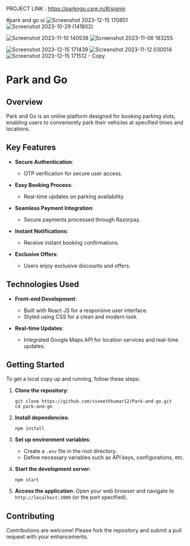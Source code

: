 PROJECT LINK : https://parkngo.csre.in/#/signin

#park and  go ui 
![Screenshot 2023-12-15 170851](https://github.com/vineethkumar12/Park-and-go/assets/104761399/e54bd29c-eab1-4c18-b0ff-8b05b9956816)
![Screenshot 2023-10-29 (141802](https://github.com/vineethkumar12/Park-and-go/assets/104761399/5ad5921d-105d-4915-bbda-e6d17268fd6d))

![Screenshot 2023-11-10 140538](https://github.com/vineethkumar12/Park-and-go/assets/104761399/3bc33fdb-dc24-46c9-9609-0eb615bc5c52)
![Screenshot 2023-11-06 183255](https://github.com/vineethkumar12/Park-and-go/assets/104761399/ccdee991-8793-451c-a830-f9fc90392d5b)




![Screenshot 2023-12-15 171439](https://github.com/vineethkumar12/Park-and-go/assets/104761399/a4beefc1-1574-46d1-921f-167cbf81ebe2)
![Screenshot 2023-11-12 030014](https://github.com/vineethkumar12/Park-and-go/assets/104761399/23fbbcc3-d72f-46b7-ade7-8d22119c732e)
![Screenshot 2023-12-15 171512 - Copy](https://github.com/vineethkumar12/Park-and-go/assets/104761399/31a45d71-8540-4067-9dc5-1ff9e0843655)



# Park and Go

## Overview
Park and Go is an online platform designed for booking parking slots, enabling users to conveniently park their vehicles at specified times and locations.

## Key Features
- **Secure Authentication**:
  - OTP verification for secure user access.
  
- **Easy Booking Process**:
  - Real-time updates on parking availability.
  
- **Seamless Payment Integration**:
  - Secure payments processed through Razorpay.
  
- **Instant Notifications**:
  - Receive instant booking confirmations.
  
- **Exclusive Offers**:
  - Users enjoy exclusive discounts and offers.

## Technologies Used
- **Front-end Development**:
  - Built with React JS for a responsive user interface.
  - Styled using CSS for a clean and modern look.

- **Real-time Updates**:
  - Integrated Google Maps API for location services and real-time updates.

## Getting Started
To get a local copy up and running, follow these steps:

1. **Clone the repository**:
   ```
   git clone https://github.com/vineethkumar12/Park-and-go.git
   cd park-and-go
   ```

2. **Install dependencies**:
   ```
   npm install
   ```

3. **Set up environment variables**:
   - Create a `.env` file in the root directory.
   - Define necessary variables such as API keys, configurations, etc.

4. **Start the development server**:
   ```
   npm start
   ```

5. **Access the application**:
   Open your web browser and navigate to `http://localhost:3000` (or the port specified).

## Contributing
Contributions are welcome! Please fork the repository and submit a pull request with your enhancements.


